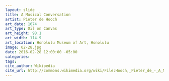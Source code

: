 ```yaml
---
layout: slide
title: A Musical Conversation
artist: Pieter de Hooch
art_date: 1674
art_type: Oil on Canvas
art_height: 98.1
art_width: 114.9
art_location: Honolulu Museum of Art, Honolulu
image: 02-28.jpg
date: 2016-02-28 12:00:00 -05:00
categories:
tags:
cite_author: Wikipedia
cite_url: http://commons.wikimedia.org/wiki/File:Hooch,_Pieter_de_-_A_Musical_Conversation,_1674.jpg
---
```


